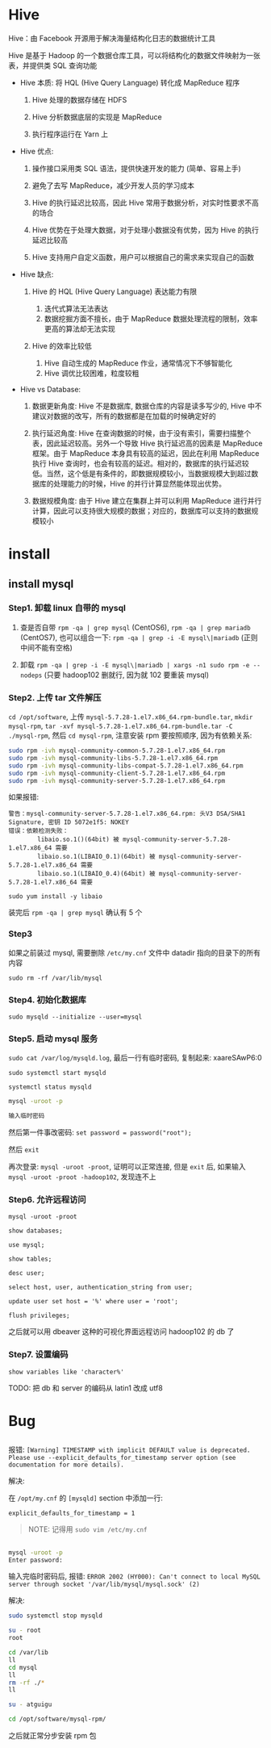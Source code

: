 # Hive

Hive：由 Facebook 开源用于解决海量结构化日志的数据统计工具

Hive 是基于 Hadoop 的一个数据仓库工具，可以将结构化的数据文件映射为一张表，并提供类 SQL 查询功能

-   Hive 本质: 将 HQL (Hive Query Language) 转化成 MapReduce 程序

    1. Hive 处理的数据存储在 HDFS

    2. Hive 分析数据底层的实现是 MapReduce

    3. 执行程序运行在 Yarn 上

-   Hive 优点:

    1. 操作接口采用类 SQL 语法，提供快速开发的能力 (简单、容易上手)

    2. 避免了去写 MapReduce，减少开发人员的学习成本

    3. Hive 的执行延迟比较高，因此 Hive 常用于数据分析，对实时性要求不高的场合

    4. Hive 优势在于处理大数据，对于处理小数据没有优势，因为 Hive 的执行延迟比较高

    5. Hive 支持用户自定义函数，用户可以根据自己的需求来实现自己的函数

-   Hive 缺点:

    1. Hive 的 HQL (Hive Query Language) 表达能力有限

        1. 迭代式算法无法表达
        2. 数据挖掘方面不擅长，由于 MapReduce 数据处理流程的限制，效率更高的算法却无法实现

    2. Hive 的效率比较低

        1. Hive 自动生成的 MapReduce 作业，通常情况下不够智能化
        2. Hive 调优比较困难，粒度较粗

-   Hive vs Database:

    1. 数据更新角度: Hive 不是数据库, 数据仓库的内容是读多写少的, Hive 中不建议对数据的改写，所有的数据都是在加载的时候确定好的

    2. 执行延迟角度: Hive 在查询数据的时候，由于没有索引，需要扫描整个表，因此延迟较高。另外一个导致 Hive 执行延迟高的因素是 MapReduce 框架。由于 MapReduce 本身具有较高的延迟，因此在利用 MapReduce 执行 Hive 查询时，也会有较高的延迟。相对的，数据库的执行延迟较低。当然，这个低是有条件的，即数据规模较小，当数据规模大到超过数据库的处理能力的时候，Hive 的并行计算显然能体现出优势。

    3. 数据规模角度: 由于 Hive 建立在集群上并可以利用 MapReduce 进行并行计算，因此可以支持很大规模的数据；对应的，数据库可以支持的数据规模较小

# install

## install mysql

### Step1. 卸载 linux 自带的 mysql

1. 查是否自带 `rpm -qa | grep mysql` (CentOS6), `rpm -qa | grep mariadb` (CentOS7), 也可以组合一下: `rpm -qa | grep -i -E mysql\|mariadb` (正则中间不能有空格)

2. 卸载 `rpm -qa | grep -i -E mysql\|mariadb | xargs -n1 sudo rpm -e --nodeps` (只要 hadoop102 删就行, 因为就 102 要重装 mysql)

### Step2. 上传 tar 文件解压

`cd /opt/software`, 上传 `mysql-5.7.28-1.el7.x86_64.rpm-bundle.tar`, `mkdir mysql-rpm`, `tar -xvf mysql-5.7.28-1.el7.x86_64.rpm-bundle.tar -C ./mysql-rpm`, 然后 `cd mysql-rpm`, 注意安装 rpm 要按照顺序, 因为有依赖关系:

```sh
sudo rpm -ivh mysql-community-common-5.7.28-1.el7.x86_64.rpm
sudo rpm -ivh mysql-community-libs-5.7.28-1.el7.x86_64.rpm
sudo rpm -ivh mysql-community-libs-compat-5.7.28-1.el7.x86_64.rpm
sudo rpm -ivh mysql-community-client-5.7.28-1.el7.x86_64.rpm
sudo rpm -ivh mysql-community-server-5.7.28-1.el7.x86_64.rpm
```

如果报错:

```
警告：mysql-community-server-5.7.28-1.el7.x86_64.rpm: 头V3 DSA/SHA1 Signature, 密钥 ID 5072e1f5: NOKEY
错误：依赖检测失败：
        libaio.so.1()(64bit) 被 mysql-community-server-5.7.28-1.el7.x86_64 需要
        libaio.so.1(LIBAIO_0.1)(64bit) 被 mysql-community-server-5.7.28-1.el7.x86_64 需要
        libaio.so.1(LIBAIO_0.4)(64bit) 被 mysql-community-server-5.7.28-1.el7.x86_64 需要

```

`sudo yum install -y libaio`

装完后 `rpm -qa | grep mysql` 确认有 5 个

### Step3

如果之前装过 mysql, 需要删除 `/etc/my.cnf` 文件中 datadir 指向的目录下的所有内容

`sudo rm -rf /var/lib/mysql`

### Step4. 初始化数据库

`sudo mysqld --initialize --user=mysql`

### Step5. 启动 mysql 服务

`sudo cat /var/log/mysqld.log`, 最后一行有临时密码, 复制起来: xaareSAwP6:0

`sudo systemctl start mysqld`

`systemctl status mysqld`

```sh
mysql -uroot -p

输入临时密码
```

然后第一件事改密码: `set password = password("root");`

然后 `exit`

再次登录: `mysql -uroot -proot`, 证明可以正常连接, 但是 `exit` 后, 如果输入 `mysql -uroot -proot -hadoop102`, 发现连不上

### Step6. 允许远程访问

`mysql -uroot -proot`

`show databases;`

`use mysql;`

`show tables;`

`desc user;`

`select host, user, authentication_string from user;`

`update user set host = '%' where user = 'root';`

`flush privileges;`

之后就可以用 dbeaver 这种的可视化界面远程访问 hadoop102 的 db 了

### Step7. 设置编码

`show variables like 'character%'`

TODO: 把 db 和 server 的编码从 latin1 改成 utf8

# Bug

##

报错: `[Warning] TIMESTAMP with implicit DEFAULT value is deprecated. Please use --explicit_defaults_for_timestamp server option (see documentation for more details).`

解决:

在 `/opt/my.cnf` 的 `[mysqld]` section 中添加一行:

`explicit_defaults_for_timestamp = 1`

> NOTE: 记得用 `sudo vim /etc/my.cnf`

##

```sh
mysql -uroot -p
Enter password:
```

输入完临时密码后, 报错: `ERROR 2002 (HY000): Can't connect to local MySQL server through socket '/var/lib/mysql/mysql.sock' (2)`

解决:

```sh
sudo systemctl stop mysqld

su - root
root

cd /var/lib
ll
cd mysql
ll
rm -rf ./*
ll

su - atguigu

cd /opt/software/mysql-rpm/
```

之后就正常分步安装 rpm 包
